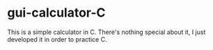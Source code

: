 # gui-calculator-C
 This is a simple calculator in C. There's nothing special about it, I just developed it in order to practice C.
